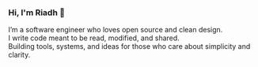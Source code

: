 ### Hi, I'm Riadh  👋

I’m a software engineer who loves open source and clean design.  
I write code meant to be read, modified, and shared.  
Building tools, systems, and ideas for those who care about simplicity and clarity.  

